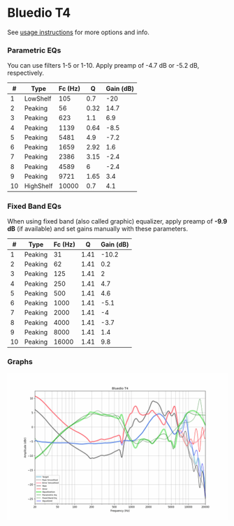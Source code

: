 # Bluedio T4
See [usage instructions](https://github.com/jaakkopasanen/AutoEq#usage) for more options and info.

### Parametric EQs
You can use filters 1-5 or 1-10. Apply preamp of -4.7 dB or -5.2 dB, respectively.

|   # | Type      |   Fc (Hz) |    Q |   Gain (dB) |
|-----|-----------|-----------|------|-------------|
|   1 | LowShelf  |       105 | 0.7  |       -20   |
|   2 | Peaking   |        56 | 0.32 |        14.7 |
|   3 | Peaking   |       623 | 1.1  |         6.9 |
|   4 | Peaking   |      1139 | 0.64 |        -8.5 |
|   5 | Peaking   |      5481 | 4.9  |        -7.2 |
|   6 | Peaking   |      1659 | 2.92 |         1.6 |
|   7 | Peaking   |      2386 | 3.15 |        -2.4 |
|   8 | Peaking   |      4589 | 6    |        -2.4 |
|   9 | Peaking   |      9721 | 1.65 |         3.4 |
|  10 | HighShelf |     10000 | 0.7  |         4.1 |

### Fixed Band EQs
When using fixed band (also called graphic) equalizer, apply preamp of **-9.9 dB** (if available) and set gains manually with these parameters.

|   # | Type    |   Fc (Hz) |    Q |   Gain (dB) |
|-----|---------|-----------|------|-------------|
|   1 | Peaking |        31 | 1.41 |       -10.2 |
|   2 | Peaking |        62 | 1.41 |         0.2 |
|   3 | Peaking |       125 | 1.41 |         2   |
|   4 | Peaking |       250 | 1.41 |         4.7 |
|   5 | Peaking |       500 | 1.41 |         4.6 |
|   6 | Peaking |      1000 | 1.41 |        -5.1 |
|   7 | Peaking |      2000 | 1.41 |        -4   |
|   8 | Peaking |      4000 | 1.41 |        -3.7 |
|   9 | Peaking |      8000 | 1.41 |         1.4 |
|  10 | Peaking |     16000 | 1.41 |         9.8 |

### Graphs
![](./Bluedio%20T4.png)
